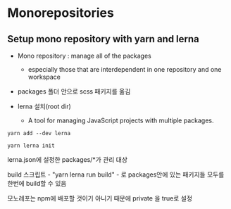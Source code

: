 # Monorepositories

## Setup mono repository with yarn and lerna

- Mono repository : manage all of the packages

  - especially those that are interdependent in one repository and one workspace

- packages 폴더 안으로 scss 패키지를 옮김
- lerna 설치(root dir)
  - A tool for managing JavaScript projects with multiple packages.

`yarn add --dev lerna`

`yarn lerna init`

lerna.json에 설정한 packages/\*가 관리 대상

build 스크립트 - "yarn lerna run build" - 로 packages안에 있는 패키지들 모두를 한번에 build할 수 있음

모노레포는 npm에 배포할 것이기 아니기 때문에 private 을 true로 설정
